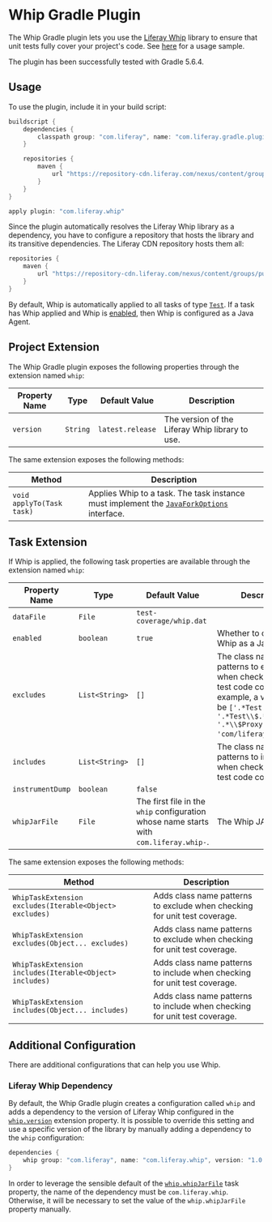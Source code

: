 # Whip Gradle Plugin

The Whip Gradle plugin lets you use the [Liferay Whip](https://github.com/liferay/liferay-portal/tree/master/modules/test/whip)
library to ensure that unit tests fully cover your project's code. See
[here](https://github.com/liferay/liferay-portal/tree/master/modules/sdk/gradle-plugins-whip/src/gradleTest/smoke)
for a usage sample.

The plugin has been successfully tested with Gradle 5.6.4.

## Usage

To use the plugin, include it in your build script:

```gradle
buildscript {
	dependencies {
		classpath group: "com.liferay", name: "com.liferay.gradle.plugins.whip", version: "1.0.8"
	}

	repositories {
		maven {
			url "https://repository-cdn.liferay.com/nexus/content/groups/public"
		}
	}
}

apply plugin: "com.liferay.whip"
```

Since the plugin automatically resolves the Liferay Whip library as a
dependency, you have to configure a repository that hosts the library and its
transitive dependencies. The Liferay CDN repository hosts them all:

```gradle
repositories {
	maven {
		url "https://repository-cdn.liferay.com/nexus/content/groups/public"
	}
}
```

By default, Whip is automatically applied to all tasks of type [`Test`](https://docs.gradle.org/current/javadoc/org/gradle/api/tasks/testing/Test.html).
If a task has Whip applied and Whip is [enabled](#enabled), then Whip is
configured as a Java Agent.

## Project Extension

The Whip Gradle plugin exposes the following properties through the extension
named `whip`:

Property Name | Type | Default Value | Description
------------- | ---- | ------------- | -----------
<a name="version"></a>`version` | `String` | `latest.release` | The version of the Liferay Whip library to use.

The same extension exposes the following methods:

Method | Description
------ | -----------
`void applyTo(Task task)` | Applies Whip to a task. The task instance must implement the [`JavaForkOptions`](https://docs.gradle.org/current/javadoc/org/gradle/process/JavaForkOptions.html) interface.

## Task Extension

If Whip is applied, the following task properties are available through the
extension named `whip`:

Property Name | Type | Default Value | Description
------------- | ---- | ------------- | -----------
`dataFile` | `File` | `test-coverage/whip.dat` |
<a name="enabled"></a>`enabled` | `boolean` | `true` | Whether to configure Whip as a Java Agent.
`excludes` | `List<String>` | `[]` | The class name patterns to exclude when checking for unit test code coverage. For example, a value could be `['.*Test', '.*Test\\$.*', '.*\\$Proxy.*', 'com/liferay/whip/.*']`.
`includes` | `List<String>` | `[]` | The class name patterns to include when checking for unit test code coverage.
`instrumentDump` | `boolean` | `false` |
<a name="whipjarfile"></a>`whipJarFile` | `File` | The first file in the `whip` configuration whose name starts with `com.liferay.whip-`. | The Whip JAR file.

The same extension exposes the following methods:

Method | Description
------ | -----------
`WhipTaskExtension excludes(Iterable<Object> excludes)` | Adds class name patterns to exclude when checking for unit test coverage.
`WhipTaskExtension excludes(Object... excludes)` | Adds class name patterns to exclude when checking for unit test coverage.
`WhipTaskExtension includes(Iterable<Object> includes)` | Adds class name patterns to include when checking for unit test coverage.
`WhipTaskExtension includes(Object... includes)` | Adds class name patterns to include when checking for unit test coverage.

## Additional Configuration

There are additional configurations that can help you use Whip.

### Liferay Whip Dependency

By default, the Whip Gradle plugin creates a configuration called `whip` and
adds a dependency to the version of Liferay Whip configured in the [`whip.version`](#version)
extension property. It is possible to override this setting and use a specific
version of the library by manually adding a dependency to the `whip`
configuration:

```gradle
dependencies {
	whip group: "com.liferay", name: "com.liferay.whip", version: "1.0.1"
}
```

In order to leverage the sensible default of the [`whip.whipJarFile`](#whipjarfile)
task property, the name of the dependency must be `com.liferay.whip`. Otherwise,
it will be necessary to set the value of the `whip.whipJarFile` property
manually.